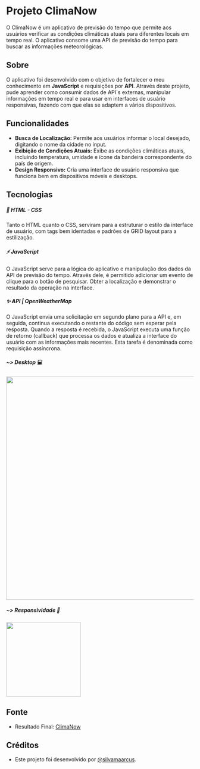 # Projeto ClimaNow

O ClimaNow é um aplicativo de previsão do tempo que permite aos usuários verificar as condições climáticas atuais para diferentes locais em tempo real. O aplicativo consome uma API de previsão do tempo para buscar as informações meteorológicas.

## Sobre

O aplicativo foi desenvolvido com o objetivo de fortalecer o meu conhecimento em **JavaScript** e requisições por **API**. Através deste projeto, pude aprender como consumir dados de API´s externas, manipular informações em tempo real e para usar em interfaces de usuário responsivas, fazendo com que elas se adaptem a vários dispositivos.

## Funcionalidades

- **Busca de Localização:** Permite aos usuários informar o local desejado, digitando o nome da cidade no input.
- **Exibição de Condições Atuais:** Exibe as condições climáticas atuais, incluindo temperatura, umidade e ícone da bandeira correspondente do país de origem.
- **Design Responsivo:** Cria uma interface de usuário responsiva que funciona bem em dispositivos móveis e desktops.

## Tecnologias

##### 💄 HTML - CSS

Tanto o HTML quanto o CSS, serviram para a estruturar o estilo da interface de usuário, com tags bem identadas e padrões de GRID layout para a estilização.

##### ⚡ JavaScript

O JavaScript serve para a lógica do aplicativo e manipulação dos dados da API de previsão do tempo. Através dele, é permitido adicionar um evento de clique para o botão de pesquisar. Obter a localização e demonstrar o resultado da operação na interface.

##### ✨ API | OpenWeatherMap

O JavaScript envia uma solicitação em segundo plano para a API e, em seguida, continua executando o restante do código sem esperar pela resposta. Quando a resposta é recebida, o JavaScript executa uma função de retorno (callback) que processa os dados e atualiza a interface do usuário com as informações mais recentes. Esta tarefa é denominada como requisição assíncrona.

##### ~> Desktop 💻

<img src="https://user-images.githubusercontent.com/75142775/232636551-a28b14a8-c6f5-42ea-8d37-e5bbbe217cf9.gif" width = "600px"/>

##### ~> Responsividade 📱

<img src="https://user-images.githubusercontent.com/75142775/232630119-7b5dc0b2-aa35-48d3-929f-643074dea4d3.gif" width = "200px"/>

## Fonte

- Resultado Final: [ClimaNow](https://clima-now-app.vercel.app/)

## Créditos

- Este projeto foi desenvolvido por [@silvamaarcus](https://github.com/silvamaarcus).
